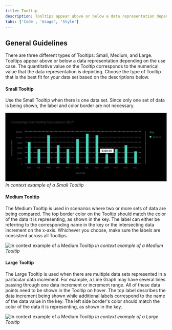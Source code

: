 ```yaml
---
title: Tooltip
description: Tooltips appear above or below a data representation depending on the use case. The quantitative value on the Tooltip corresponds to the numerical value that the data representation is depicting.
tabs: ['Code', 'Usage', 'Style']
---
```


## General Guidelines

There are three different types of Tooltips: Small, Medium, and Large. Tooltips
appear above or below a data representation depending on the use case. The
quantitative value on the Tooltip corresponds to the numerical value that the
data representation is depicting. Choose the type of Tooltip that is the best
fit for your data set based on the descriptions below.

#### Small Tooltip

Use the Small Tooltip when there is one data set. Since only one set of data is
being shown, the label and color border are not necessary.

![In context example of a Small Tooltip](images/usage-small-tooltip.png) _In
context example of a Small Tooltip_

#### Medium Tooltip

The Medium Tooltip is used in scenarios where two or more sets of data are being
compared. The top border color on the Tooltip should match the color of the data
it is representing, as shown in the key. The label can either be referring to
the corresponding name in the key or the intersecting data increment on the
x-axis. Whichever you choose, make sure the labels are consistent across all
Tooltips.

![In context example of a Medium Tooltip](images/usage-medium-tooltip.png) _In
context example of a Medium Tooltip_

#### Large Tooltip

The Large Tooltip is used when there are multiple data sets represented in a
particular data increment. For example, a Line Graph may have several lines
passing through one data increment or increment range. All of these data points
need to be shown in the Tooltip on hover. The top label describes the data
increment being shown while additional labels correspond to the name of the data
value in the key. The left side border's color should match the color of the
data it is representing, as shown in the key.

![In context example of a Medium Tooltip](images/usage-large-tooltip.png) _In
context example of a Large Tooltip_
